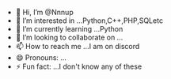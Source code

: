 - 👋 Hi, I’m @Nnnup
- 👀 I’m interested in ...Python,C++,PHP,SQLetc
- 🌱 I’m currently learning ...Python
- 💞️ I’m looking to collaborate on ...
- 📫 How to reach me ...I am on discord
- 😄 Pronouns: ...
- ⚡ Fun fact: ...I don't know any of these 

<!---
Nnnup/Nnnup is a ✨ special ✨ repository because its `README.md` (this file) appears on your GitHub profile.
You can click the Preview link to take a look at your changes.
--->
